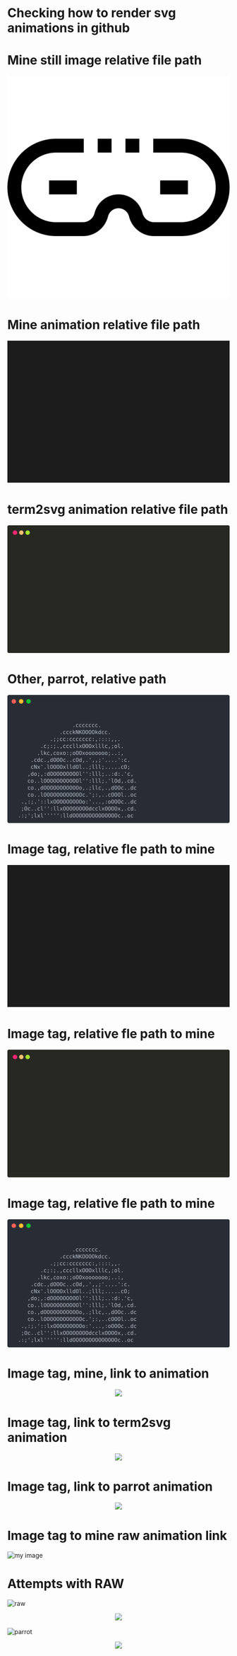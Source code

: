 # Checking how to render svg animations in github

# Mine still image relative file path
![Still image](./docs/incognito.svg)

# Mine animation relative file path
![Animation](./docs/animation.svg)

# term2svg animation relative file path
![Term2svg](./docs/term2svg.svg)

# Other, parrot, relative path
![Parrot](./docs/parrot.svg)

# Image tag, relative fle path to mine
<p align="center">
    <img src="./docs/animation.svg">
</p>

# Image tag, relative fle path to mine
<p align="center">
    <img src="./docs/term2svg.svg">
</p>

# Image tag, relative fle path to mine
<p align="center">
    <img src="./docs/parrot.svg">
</p>

# Image tag, mine, link to animation
<p align="center">
    <img src="https://github.com/armsp/howto-render-svg/blob/master/docs/animation.svg">
</p>

# Image tag, link to term2svg animation
<p align="center">
    <img src="https://github.com/armsp/howto-render-svg/blob/master/docs/term2svg.svg">
</p>

# Image tag, link to parrot animation
<p align="center">
    <img src="https://github.com/armsp/howto-render-svg/blob/master/docs/parrot.svg">
</p>

# Image tag to mine raw animation link 
<img alt="my image" src="https://raw.githubusercontent.com/armsp/howto-render-svg/master/docs/animation.svg?sanitize=true">

# Attempts with RAW
![raw](https://raw.githubusercontent.com/armsp/howto-render-svg/master/docs/animation.svg?sanitize=true)

<p align="center">
    <img src="https://raw.githubusercontent.com/armsp/howto-render-svg/master/docs/animation.svg?sanitize=true">
</p>

![parrot](https://raw.githubusercontent.com/armsp/howto-render-svg/master/docs/parrot.svg?sanitize=true)

<p align="center">
    <img src="https://raw.githubusercontent.com/armsp/howto-render-svg/master/docs/parrot.svg?sanitize=true">
</p>
